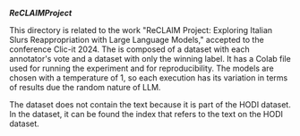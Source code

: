 
***ReCLAIMProject***

This directory is related to the work "ReCLAIM Project: Exploring Italian Slurs Reappropriation with Large Language Models," accepted to the conference Clic-it 2024. 
The is composed of a dataset with each annotator's vote and a dataset with only the winning label. 
It has a Colab file used for running the experiment and for reproducibility. 
The models are chosen with a temperature of 1, so each execution has its variation in terms of results due the random nature of LLM. 

The dataset does not contain the text because it is part of the HODI dataset. In the dataset, it can be found the index that refers to the text on the HODI dataset.